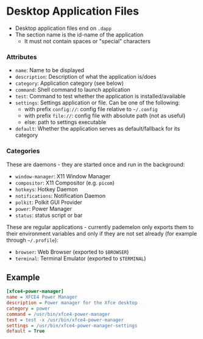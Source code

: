 # Desktop Application Files

* Desktop application files end on `.dapp`
* The section name is the id-name of the application
    * It must not contain spaces or "special" characters

### Attributes
* `name`: Name to be displayed
* `description`: Description of what the application is/does
* `category`: Application category (see below)
* `command`: Shell command to launch application
* `test`: Command to test whether the application is installed/available
* `settings`: Settings application or file. Can be one of the following:
    * with prefix `config://`: config file relative to `~/.config`
    * with prefix `file://`: config file with absolute path (not as useful)
    * else: path to settings executable
* `default`: Whether the application serves as default/fallback for its category

### Categories

These are daemons - they are started once and run in the background:
* `window-manager`: X11 Window Manager
* `compositor`: X11 Compositor (e.g. `picom`)
* `hotkeys`: Hotkey Daemon
* `notifications`: Notification Daemon
* `polkit`: Polkit GUI Provider
* `power`: Power Manager
* `status`: status script or bar

These are regular applications - currently pademelon only exports them to their environment variables and only if they are not set already (for example through `~/.profile`):
* `browser`: Web Browser (exported to `$BROWSER`)
* `terminal`: Terminal Emulator (exported to `$TERMINAL`)

## Example
```ini
[xfce4-power-manager]
name = XFCE4 Power Manager
description = Power manager for the Xfce desktop
category = power
command = /usr/bin/xfce4-power-manager
test = test -x /usr/bin/xfce4-power-manager
settings = /usr/bin/xfce4-power-manager-settings
default = True
```
